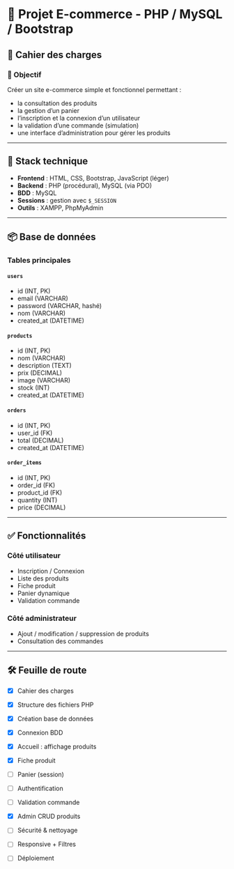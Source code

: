 # 🛒 Projet E-commerce - PHP / MySQL / Bootstrap

## 📑 Cahier des charges

### 🎯 Objectif
Créer un site e-commerce simple et fonctionnel permettant :
- la consultation des produits
- la gestion d’un panier
- l’inscription et la connexion d’un utilisateur
- la validation d’une commande (simulation)
- une interface d’administration pour gérer les produits

---

## 🧰 Stack technique

- **Frontend** : HTML, CSS, Bootstrap, JavaScript (léger)
- **Backend** : PHP (procédural), MySQL (via PDO)
- **BDD** : MySQL
- **Sessions** : gestion avec `$_SESSION`
- **Outils** : XAMPP, PhpMyAdmin

---

## 📦 Base de données

### Tables principales

#### `users`
- id (INT, PK)
- email (VARCHAR)
- password (VARCHAR, hashé)
- nom (VARCHAR)
- created_at (DATETIME)

#### `products`
- id (INT, PK)
- nom (VARCHAR)
- description (TEXT)
- prix (DECIMAL)
- image (VARCHAR)
- stock (INT)
- created_at (DATETIME)

#### `orders`
- id (INT, PK)
- user_id (FK)
- total (DECIMAL)
- created_at (DATETIME)

#### `order_items`
- id (INT, PK)
- order_id (FK)
- product_id (FK)
- quantity (INT)
- price (DECIMAL)

---

## ✅ Fonctionnalités

### Côté utilisateur
- Inscription / Connexion
- Liste des produits
- Fiche produit
- Panier dynamique
- Validation commande

### Côté administrateur
- Ajout / modification / suppression de produits
- Consultation des commandes

---

## 🛠️ Feuille de route

- [x] Cahier des charges
- [x] Structure des fichiers PHP
- [x] Création base de données
- [x] Connexion BDD
- [x] Accueil : affichage produits
- [x] Fiche produit
- [ ] Panier (session)
- [ ] Authentification
- [ ] Validation commande
- [x] Admin CRUD produits
- [ ] Sécurité & nettoyage
- [ ] Responsive + Filtres
- [ ] Déploiement

